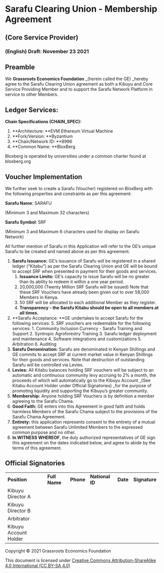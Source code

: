 # Sarafu Clearing Union - Membership Agreement


##  (Core Service Provider)


### (English) Draft: November 23 2021


## Preamble

We **Grassroots Economics Foundation** _(herein called the GE) _hereby agree to the Sarafu Clearing Union agreement as both a Kibuyu and Core Service Providing Member and to support the Sarafu Network Platform in service to other Members. 


## Ledger Services:

**Chain Specifications (CHAIN_SPEC):**

1. **Architecture: **EVM Ethereum Virtual Machine
2. **Fork/Version:  **Byzantium
3. **Chain/Network ID: **8996
4. **Common Name: **BloxBerg

Bloxberg is operated by universities under a common charter found at bloxberg.org 


## Voucher Implementation

We further seek to create a Sarafu (Voucher) registered on BloxBerg with the following properties and constraints as per this agreement: 

**Sarafu Name**: SARAFU

(Minimum 3 and Maximum 32 characters) 

**Sarafu Symbol**: SRF

(Minimum 3 and Maximum 6 characters used for display on Sarafu Network)

All further mention of Sarafu in this Application will refer to the GE’s unique Sarafu to be created and named above as per this agreement.



1. **Sarafu Issuance:** GE’s issuance of Sarafu will be registered in a shared ledger (“Kitabu”) as per the Sarafu Clearing Union and GE will be bound to accept SRF when presented in payment for their goods and services.
    1. **Issuance Limits:** GE’s capacity to issue Sarafu will be no greater than its ability to redeem it within a one year period. 
    2. 20,000,000 (Twenty Million SRF Sarafu will be issued) Note that these SRF Vouchers have already been given out to over 58,000 Members in Kenya.
    3. 50 SRF will be allocated to each additional Member as they register.
    4. **Transparency - **the Sarafu Kitabu should be open to all members at all times**.**
2. **Sarafu Acceptance: **GE undertakes to accept Sarafu for the following services:
    5. SRF vouchers are redeemable for the following services:
        1. Community Inclusion Currency - Sarafu Training and Support
        2. Syntropic Agroforestry Training
        3. Sarafu ledger deployment and maintenance
        4. Software integrations and customizations
        5. Arbitration
        6. Auditing
3. **Sarafu Denomination:** Sarafu are denominated in Kenyan Shillings and GE commits to accept SRF at current market value in Kenyan Shillings for their goods and services. Note that destruction of outstanding Sarafu will be controlled via Levies. 
4. **Levies:** All Kitabu balances holding SRF vouchers will be subject to an automatic and continuous community levy accruing to 2% a month, the proceeds of which will automatically go to the Kibuyu Account _(See Kitabu Account Holder under Official  Signatories) _for the purpose of promoting liquidity and supporting the Kibuyu’s greater community. 
5. **Membership:** Anyone holding SRF Vouchers is by definition a member agreeing to the Sarafu Chama.
6. **Good Faith:** GE enters into this Agreement in good faith and holds harmless Members of the Sarafu Chama subject to the provisions of the Sarafu Chama Agreement.
7. **Entirety:** this application represents consent to the entirety of a mutual agreement between Sarafu Unlimited Members to the expressed common purpose and no other.
8. **In WITNESS WHEREOF**, the duly authorized representatives of GE sign this agreement on the dates indicated below, and agree to abide by the terms of this agreement.


## Official Signatories


<table>
  <tr>
   <td><strong>Position </strong>
   </td>
   <td><strong>Full Name</strong>
   </td>
   <td><strong>Phone </strong>
   </td>
   <td><strong>National ID</strong>
   </td>
   <td><strong>Date</strong>
   </td>
   <td><strong>Signature</strong>
   </td>
  </tr>
  <tr>
   <td>Kibuyu Director A
   </td>
   <td>
   </td>
   <td>
   </td>
   <td>
   </td>
   <td>
   </td>
   <td>
   </td>
  </tr>
  <tr>
   <td>Kibuyu Director B
   </td>
   <td>
   </td>
   <td>
   </td>
   <td>
   </td>
   <td>
   </td>
   <td>
   </td>
  </tr>
  <tr>
   <td>Arbitrator
   </td>
   <td>
   </td>
   <td>
   </td>
   <td>
   </td>
   <td>
   </td>
   <td>
   </td>
  </tr>
  <tr>
   <td>Kibuyu Account Holder
   </td>
   <td>
   </td>
   <td>
   </td>
   <td>
   </td>
   <td>
   </td>
   <td>
   </td>
  </tr>
</table>


Copyright © 2021 Grassroots Economics Foundation

This document is licensed under [Creative Commons Attribution-ShareAlike 4.0 International (CC BY-SA 4.0)](https://creativecommons.org/licenses/by-sa/4.0/ )
